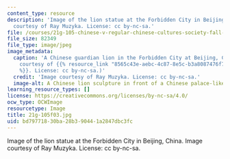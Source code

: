```yaml
---
content_type: resource
description: 'Image of the lion statue at the Forbidden City in Beijing, China. Image
  courtesy of Ray Muzyka. License: cc by-nc-sa.'
file: /courses/21g-105-chinese-v-regular-chinese-cultures-society-fall-2003/bd79771830ba28b390441a2847dbc3fc_21g-105f03.jpg
file_size: 82349
file_type: image/jpeg
image_metadata:
  caption: 'A Chinese guardian lion in the Forbidden City at Beijing, China. (Image
    courtesy of {{% resource_link "8565c43e-aebc-4c87-8e5c-b3a8087476f7" "Ray Muzyka"
    %}}. License: cc by-nc-sa.)'
  credit: 'Image courtesy of Ray Muzyka. License: cc by-nc-sa.'
  image-alt: A Chinese lion sculpture in front of a Chinese palace-like building
learning_resource_types: []
license: https://creativecommons.org/licenses/by-nc-sa/4.0/
ocw_type: OCWImage
resourcetype: Image
title: 21g-105f03.jpg
uid: bd797718-30ba-28b3-9044-1a2847dbc3fc
---
```

Image of the lion statue at the Forbidden City in Beijing, China. Image courtesy of Ray Muzyka. License: cc by-nc-sa.